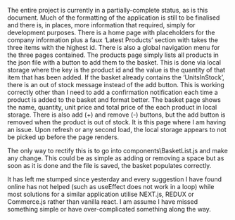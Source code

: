 The entire project is currently in a partially-complete status, as is this document. Much of the formatting of the application is still to be finalised and there is, in places, more information that required, simply for development purposes.
There is a home page with placeholders for the company information plus a faux ‘Latest Products’ section with takes the three items with the highest id.  There is also a global navigation menu for the three pages contained.
The products page simply lists all products in the json file with a button to add them to the basket. This is done via local storage where the key is the product id and the value is the quantity of that item that has been added. If the basket already contains the ‘UnitsInStock’, there is an out of stock message instead of the add button. This is working correctly other than I need to add a confirmation notification each time a product is added to the basket and format better.
The basket page shows the name, quantity, unit price and total price of the each product in local storage. There is also add (+) and remove (-) buttons, but the add button is removed when the product is out of stock.
It is this page where I am having an issue. Upon refresh or any second load, the local storage appears to not be picked up before the page renders. 
  
The only way to rectify this is to go into components\BasketList.js and make any change. This could be as simple as adding or removing a space but as soon as it is done and the file is saved, the basket populates correctly.

It has left me stumped since yesterday and every suggestion I have found online has not helped (such as useEffect does not work in a loop) while most solutions for a similar application utilise NEXT.js, REDUX or Commerce.js rather than vanilla react. 
I am assume I have missed something simple or have over-complicated something along the way.
